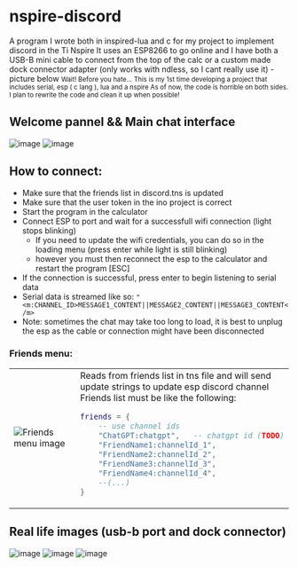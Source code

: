 # nspire-discord
A program I wrote both in inspired-lua and c for my project to implement discord in the Ti Nspire
It uses an ESP8266 to go online and I have both a USB-B mini cable to connect from the top of the calc or a custom made dock connector adapter (only works with ndless, so I cant really use it) - picture below
<small>
Wait! Before you hate...
This is my 1st time developing a project that includes serial, esp ( c lang ), lua and a nspire
As of now, the code is horrible on both sides. I plan to rewrite the code and clean it up when possible!
</small>
## Welcome pannel && Main chat interface
![image](https://github.com/user-attachments/assets/463c09a8-45ed-4f63-b4f6-a1090e505476)
![image](https://github.com/user-attachments/assets/5d0dd483-9f63-44d6-9939-474fe3f96068)
<!--![image](https://github.com/user-attachments/assets/08c4077e-e058-4a96-b7fc-2f07e79d9d29)
![image](https://github.com/user-attachments/assets/74867b52-a147-450d-a36b-0a3ac36f82ca)-->
 ## How to connect:
 - Make sure that the friends list in discord.tns is updated
 - Make sure that the user token in the ino project is correct
 - Start the program in the calculator
 - Connect ESP to port and wait for a successfull wifi connection (light stops blinking)
   - If you need to update the wifi credentials, you can do so in the loading menu (press enter while light is still blinking)
   - however you must then reconnect the esp to the calculator and restart the program [ESC]
 - If the connection is successful, press enter to begin listening to serial data
 - Serial data is streamed like so: `"<m:CHANNEL_ID>MESSAGE1_CONTENT||MESSAGE2_CONTENT||MESSAGE3_CONTENT</m>`
 - Note: sometimes the chat may take too long to load, it is best to unplug the esp as the cable or connection might have been disconnected
### Friends menu:
<table>
<tr>
<td width="50%">
<img src="https://github.com/user-attachments/assets/b97cb06a-4889-4eff-8a65-883a849f9c02" alt="Friends menu image">
</td>
<td width="50%">
Reads from friends list in tns file and will send update strings to update esp discord channel
Friends list must be like the following:

```lua
friends = {
    -- use channel ids
    "ChatGPT:chatgpt",   -- chatgpt id (TODO)
    "FriendName1:channelId_1",
    "FriendName2:channelId_2",
    "FriendName3:channelId_3",
    "FriendName4:channelId_4",
    --(...)
}
```
</table>

## Real life images (usb-b port and dock connector)
![image](https://github.com/user-attachments/assets/2c1b6f1c-8177-4b5a-829a-4c8db26e1e04)
![image](https://github.com/user-attachments/assets/1575c28c-e012-400d-a56b-5194a44e650a)
![image](https://github.com/user-attachments/assets/0ade3b68-ba67-4274-b8ce-9a61cb99a590)



